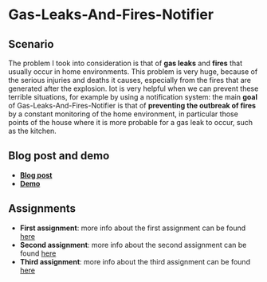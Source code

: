 # Gas-Leaks-And-Fires-Notifier

## Scenario
The problem I took into consideration is that of **gas leaks** and **fires** that usually occur in home environments. This problem is very huge, because of the serious injuries and deaths it causes, especially from the fires that are generated after the explosion. Iot is very helpful when we can prevent these terrible situations, for example by using a notification system: the main **goal** of Gas-Leaks-And-Fires-Notifier is that of **preventing the outbreak of fires** by a constant monitoring of the home environment, in particular those points of the house where it is more probable for a gas leak to occur, such as the kitchen.

## Blog post and demo
- [**Blog post**]()
- [**Demo**](https://youtu.be/RiObsdiJypw)

## Assignments
- **First assignment**: more info about the first assignment can be found [here](https://github.com/IvanGiacomoni/Iot-Individual-Assignments/blob/main/FirstAssignment/README.md)
- **Second assignment**: more info about the second assignment can be found [here](https://github.com/IvanGiacomoni/Iot-Individual-Assignments/blob/main/SecondAssignment/README.md)
- **Third assignment**: more info about the third assignment can be found [here](https://github.com/IvanGiacomoni/Iot-Individual-Assignments/blob/main/ThirdAssignment/README.md)
